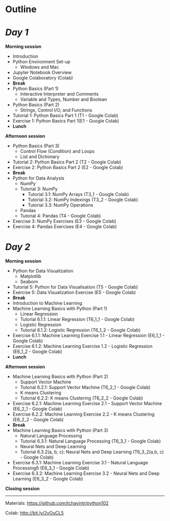# **Outline**

# ***Day 1***

**Morning session**
* Introduction
* Python Environment Set-up
   * Windows and Mac
* Jupyter Notebook Overview
* Google Colaboratory (Colab)
* **Break**
* Python Basics (Part 1)
   * Interactive Interpreter and Comments
   * Variable and Types, Number and Boolean
* Python Basics (Part 2) 
   * Strings, Control I/O, and Functions 
* Tutorial 1: Python Basics Part 1 (T1 - Google Colab)
*  Exercise 1: Python Basics Part 1(E1 - Google Colab)
* **Lunch**
 
**Afternoon session**

* Python Basics (Part 3)
   * Control Flow (Condition) and Loops
   * List and Dictionary
*  Tutorial 2: Python Basics Part 2 (T2 - Google Colab)
*  Exercise 2: Python Basics Part 2 (E2 - Google Colab)
* **Break**
* Python for Data Analysis
   * NumPy
   * Tutorial 3: NumPy
      * Tutorial 3.1: NumPy Arrays (T3_1 - Google Colab)
      * Tutorial 3.2: NumPy Indexings (T3_2 - Google Colab)
      * Tutorial 3.3: NumPy Operations
   * Pandas
   * Tutorial 4: Pandas (T4 - Google Colab)
* Exercise 3: NumPy Exercises (E3 - Google Colab)
* Exercise 4: Pandas Exercises (E4 - Google Colab)



# ***Day 2***

**Morning session**
* Python for Data Visualization 
   * Matplotlib 
   * Seaborn
* Tutorial 5: Python for Data Visualisation (T5 - Google Colab)
* Exercise 5: Data Visualization Exercise (E5 - Google Colab)
* **Break**
* Introduction to Machine Learning 
* Machine Learning Basics with Python (Part 1)
   * Linear Regression
   * Tutorial 6.1.1: Linear Regression (T6_1_1 - Google Colab)
   * Logistic Regression
   * Tutorial 6.1.2: Logistic Regression (T6_1_2 - Google Colab)
* Exercise 6.1.1: Machine Learning Exercise 1.1 - Linear Regression (E6_1_1 - Google Colab)
* Exercise 6.1.2: Machine Learning Exercise 1.2 - Logistic Regression (E6_1_2 - Google Colab)
* **Lunch**

 
**Afternoon session**

* Machine Learning Basics with Python (Part 2)
   * Support Vector Machine
   * Tutorial 6.2.1: Support Vector Machine (T6_2_1 - Google Colab)
   * K means Clustering
   * Tutorial 6.2.2: K means Clustering (T6_2_2 - Google Colab)
* Exercise 6.2.1: Machine Learning Exercise 2.1 -  Support Vector Machine (E6_2_1 - Google Colab)
* Exercise 6.2.2: Machine Learning Exercise 2.2 - K means Clustering (E6_2_2 - Google Colab)
* **Break**
* Machine Learning Basics with Python (Part 3)
   * Natural Language Processing
   * Tutorial 6.3.1: Natural Language Processing (T6_3_1 - Google Colab)
   * Neural Nets and Deep Learning
   * Tutorial 6.3.2(a, b, c): Neural Nets and Deep Learning (T6_3_2(a,b, c) - Google Colab)
* Exercise 6.3.1: Machine Learning Exercise 3.1 - Natural Language Processingß (E6_3_1 - Google Colab)
* Exercise 6.3.2: Machine Learning Exercise 3.2 - Neural Nets and Deep Learning (E6_3_2 - Google Colab)

**Closing session**

---

Materials: https://github.com/tchayintr/python102

Colab: http://bit.ly/2vOuCL5
